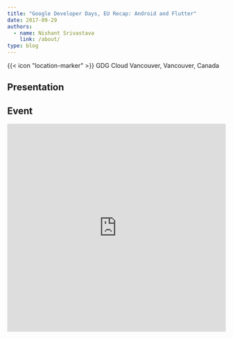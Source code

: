 ```yaml
---
title: "Google Developer Days, EU Recap: Android and Flutter"
date: 2017-09-29
authors:
  - name: Nishant Srivastava
    link: /about/
type: blog
---
```


{{< icon "location-marker" >}}  GDG Cloud Vancouver, Vancouver, Canada

<!--more-->

## Presentation

<script async class="speakerdeck-embed" data-id="5c0bec21e52d4012b74707afa71ad4e2" data-ratio="1.77777777777778" src="//speakerdeck.com/assets/embed.js"></script>

## Event

<iframe src="https://web.archive.org/web/20200823015946/https://www.meetup.com/GDGCloudVancouver/events/241827573" frameborder="0" width="100%" height="480" allowfullscreen="true" mozallowfullscreen="true" webkitallowfullscreen="true"></iframe>
